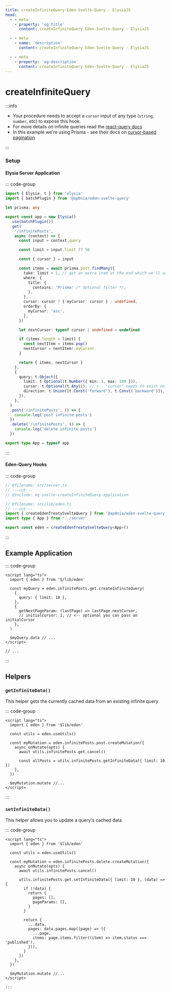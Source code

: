 ```yaml
---
title: createInfiniteQuery Eden-Svelte-Query - ElysiaJS
head:
  - - meta
    - property: 'og:title'
      content: createInfiniteQuery Eden-Svelte-Query - ElysiaJS

  - - meta
    - name: 'description'
      content: createInfiniteQuery Eden-Svelte-Query - ElysiaJS

  - - meta
    - property: 'og:description'
      content: createInfiniteQuery Eden-Svelte-Query - ElysiaJS
---
```


# createInfiniteQuery

:::info

- Your procedure needs to accept a `cursor` input of any type (`string`, `number`, etc) to expose this hook.
- For more details on infinite queries read the [react-query docs](https://tanstack.com/query/v5/docs/framework/react/reference/useInfiniteQuery)
- In this example we're using Prisma - see their docs on [cursor-based pagination](https://www.prisma.io/docs/concepts/components/prisma-client/pagination#cursor-based-pagination)

:::

### Setup

#### Elysia Server Application

::: code-group

```typescript twoslash include eq-svelte-createInfiniteQuery-application [src/server.ts]
import { Elysia, t } from 'elysia'
import { batchPlugin } from '@ap0nia/eden-svelte-query'

let prisma: any

export const app = new Elysia()
  .use(batchPlugin())
  .get(
    '/infinitePosts',
    async (context) => {
      const input = context.query

      const limit = input.limit ?? 50

      const { cursor } = input

      const items = await prisma.post.findMany({
        take: limit + 1, // get an extra item at the end which we'll use as next cursor
        where: {
          title: {
            contains: 'Prisma' /* Optional filter */,
          },
        },
        cursor: cursor ? { myCursor: cursor } : undefined,
        orderBy: {
          myCursor: 'asc',
        },
      })

      let nextCursor: typeof cursor | undefined = undefined

      if (items.length > limit) {
        const nextItem = items.pop()
        nextCursor = nextItem!.myCursor
      }

      return { items, nextCursor }
    },
    {
      query: t.Object({
        limit: t.Optional(t.Number({ min: 1, max: 100 })),
        cursor: t.Optional(t.Any()), // <-- "cursor" needs to exist on either the query or params, but can be any type
        direction: t.Union([t.Const('forward'), t.Const('backward')]), // optional, useful for bi-directional query
      }),
    },
  )
  .post('/infinitePosts', () => {
    console.log('post infinite posts')
  })
  .delete('/infinitePosts', () => {
    console.log('delete infinite posts')
  })

export type App = typeof app
```

:::

#### Eden-Query Hooks

::: code-group

```typescript twoslash
// @filename: src/server.ts
// ---cut---
// @include: eq-svelte-createInfiniteQuery-application

// @filename: src/lib/eden.ts
// ---cut---
import { createEdenTreatySvelteQuery } from '@ap0nia/eden-svelte-query'
import type { App } from '../server'

export const eden = createEdenTreatySvelteQuery<App>()
```

:::

## Example Application

::: code-group

```svelte [src/routes/+page.svelte]
<script lang="ts">
  import { eden } from '$/lib/eden'

  const myQuery = eden.infinitePosts.get.createInfiniteQuery(
    {
      query: { limit: 10 },
    },
    {
      getNextPageParam: (lastPage) => lastPage.nextCursor,
      // initialCursor: 1, // <-- optional you can pass an initialCursor
    },
  )

  $myQuery.data // ...
</script>

// ...
```

:::

## Helpers

### `getInfiniteData()`

This helper gets the currently cached data from an existing infinite query

::: code-group

```svelte [src/routes/+page.svelte]
<script lang="ts">
  import { eden } from '$lib/eden'

  const utils = eden.useUtils()

  const myMutation = eden.infinitePosts.post.createMutation({
    async onMutate(opts) {
      await utils.infinitePosts.get.cancel()

      const allPosts = utils.infinitePosts.getInfiniteData({ limit: 10 })
    },
  })

  $myMutation.mutate //...
</script>
```

:::

### `setInfiniteData()`

This helper allows you to update a query's cached data

::: code-group

```svelte [src/routes/+page.svelte]
<script lang="ts">
  import { eden } from '$lib/eden'

  const utils = eden.useUtils()

  const myMutation = eden.infinitePosts.delete.createMutation({
    async onMutate(opts) {
      await utils.infinitePosts.cancel()

      utils.infinitePosts.get.setInfiniteData({ limit: 10 }, (data) => {
        if (!data) {
          return {
            pages: [],
            pageParams: [],
          }
        }

        return {
          ...data,
          pages: data.pages.map((page) => ({
            ...page,
            items: page.items.filter((item) => item.status === 'published'),
          })),
        }
      })
    },
  })

  $myMutation.mutate //...
</script>

:::
```
